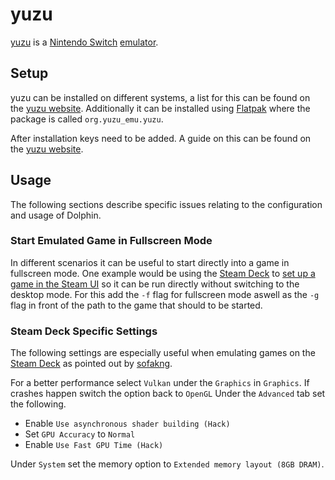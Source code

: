 # yuzu

[yuzu](https://yuzu-emu.org/) is a [Nintendo Switch](/wiki/game.md)
[emulator](/wiki/emulator.md).

## Setup

yuzu can be installed on different systems, a list for this can be found on
the [yuzu website](https://yuzu-emu.org/downloads/#windows).
Additionally it can be installed using [Flatpak](/wiki/linux/flatpak.md) where the
package is called `org.yuzu_emu.yuzu`.

After installation keys need to be added.
A guide on this can be found on the
[yuzu website](https://yuzu-emu.org/help/quickstart/#setting-up-the-decryption-keys-and-firmware).

## Usage

The following sections describe specific issues relating to the configuration
and usage of Dolphin.

### Start Emulated Game in Fullscreen Mode

In different scenarios it can be useful to start directly into a game in fullscreen mode.
One example would be using the [Steam Deck](/wiki/game/steam_deck.md) to
[set up a game in the Steam UI](/wiki/game/steam_deck.md#running-a-game-directly-through-the-interface)
so it can be run directly without switching to the desktop mode.
For this add the `-f` flag for fullscreen mode aswell as the `-g` flag in front of the path to the
game that should to be started.

### Steam Deck Specific Settings

The following settings are especially useful when emulating games on the
[Steam Deck](/wiki/game/steam_deck.md) as pointed out by
[sofakng](https://www.reddit.com/r/SteamDeck/comments/12ivsky/what_are_the_best_yuzu_settings/).

For a better performance select `Vulkan` under the `Graphics` in `Graphics`.
If crashes happen switch the option back to `OpenGL`
Under the `Advanced` tab set the following.

- Enable `Use asynchronous shader building (Hack)`
- Set `GPU Accuracy` to  `Normal`
- Enable `Use Fast GPU Time (Hack)`

Under `System` set the memory option to `Extended memory layout (8GB DRAM)`.
